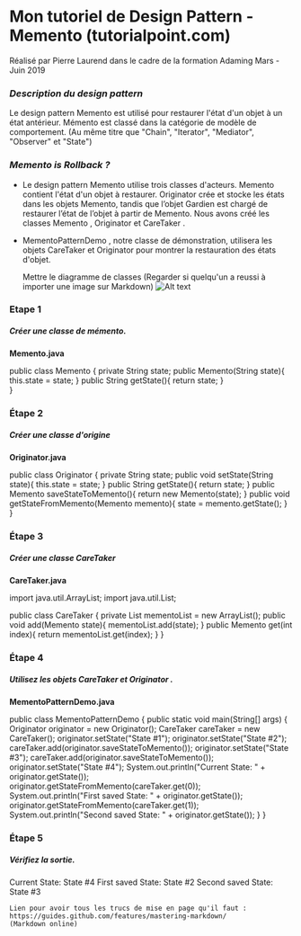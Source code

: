 # Mon tutoriel de Design Pattern - Memento (tutorialpoint.com)
Réalisé par Pierre Laurend dans le cadre de la formation Adaming Mars - Juin 2019
   
### *Description du design pattern*
    
Le design pattern Memento est utilisé pour restaurer l'état d'un objet à un état antérieur. 
Mémento est classé dans la catégorie de modèle de comportement. (Au même titre que "Chain", "Iterator", "Mediator", "Observer" et "State")


### *Memento is Rollback ?*

- Le design pattern Memento utilise trois classes d'acteurs. Memento contient l'état d'un objet à restaurer. Originator crée et stocke les états dans les objets Memento, tandis que l’objet Gardien est chargé de restaurer l’état de l’objet à partir de Memento. Nous avons créé les classes Memento , Originator et CareTaker .

- MementoPatternDemo , notre classe de démonstration, utilisera les objets CareTaker et Originator pour montrer la restauration des états d'objet.

    


    Mettre le diagramme de classes (Regarder si quelqu'un a reussi à importer une image sur Markdown)
![Alt text](\E:\Soft\TutoGit\TutorielMemento\Design-Pattern-Par-Exemples\bin\com\inti\design\pattern\comportement\memento/DiagrammeClasseMemento.png?raw=true "diagramme de classes") 



### Etape 1

##### Créer une classe de mémento.


**Memento.java**

 public class Memento {
 private String state;
   public Memento(String state){
      this.state = state;
   }
   public String getState(){
      return state;
   }	
}

### Étape 2
##### Créer une classe d'origine

**Originator.java**

public class Originator {
   private String state;
   public void setState(String state){
      this.state = state;
   }
   public String getState(){
      return state;
   }
   public Memento saveStateToMemento(){
      return new Memento(state);
   }
   public void getStateFromMemento(Memento memento){
      state = memento.getState();
   }
}

### Étape 3
##### Créer une classe CareTaker

**CareTaker.java**

import java.util.ArrayList;
import java.util.List;

public class CareTaker {
   private List<Memento> mementoList = new ArrayList<Memento>();
   public void add(Memento state){
      mementoList.add(state);
   }
   public Memento get(int index){
      return mementoList.get(index);
   }
}

### Étape 4
##### Utilisez les objets CareTaker et Originator .

**MementoPatternDemo.java**

public class MementoPatternDemo {
   public static void main(String[] args) {
      Originator originator = new Originator();
      CareTaker careTaker = new CareTaker();
      originator.setState("State #1");
      originator.setState("State #2");
      careTaker.add(originator.saveStateToMemento());
      originator.setState("State #3");
      careTaker.add(originator.saveStateToMemento());
      originator.setState("State #4");
      System.out.println("Current State: " + originator.getState());		
      originator.getStateFromMemento(careTaker.get(0));
      System.out.println("First saved State: " + originator.getState());
      originator.getStateFromMemento(careTaker.get(1));
      System.out.println("Second saved State: " + originator.getState());
   }
}

### Étape 5
##### Vérifiez la sortie.

Current State: State #4
First saved State: State #2
Second saved State: State #3
  



    Lien pour avoir tous les trucs de mise en page qu'il faut : https://guides.github.com/features/mastering-markdown/
    (Markdown online)